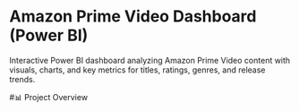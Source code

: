 # Amazon Prime Video Dashboard (Power BI)
Interactive Power BI dashboard analyzing Amazon Prime Video content with visuals, charts, and key metrics for titles, ratings, genres, and release trends.

#📊 Project Overview
